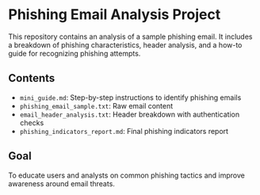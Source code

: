 # Phishing Email Analysis Project

This repository contains an analysis of a sample phishing email. It includes a breakdown of phishing characteristics, header analysis, and a how-to guide for recognizing phishing attempts.

## Contents

- `mini_guide.md`: Step-by-step instructions to identify phishing emails
- `phishing_email_sample.txt`: Raw email content
- `email_header_analysis.txt`: Header breakdown with authentication checks
- `phishing_indicators_report.md`: Final phishing indicators report

## Goal

To educate users and analysts on common phishing tactics and improve awareness around email threats.

